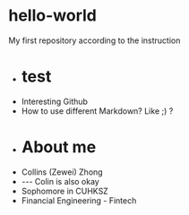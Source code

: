 # hello-world
My first repository according to the instruction

- # test
- Interesting Github
- How to use different Markdown? Like ;) ?

+ # About me
+ Collins (Zewei) Zhong
+ --- Colin is also okay
+ Sophomore in CUHKSZ
+ Financial Engineering - Fintech
